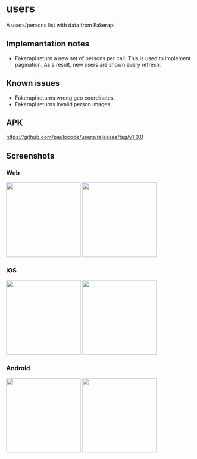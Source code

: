 # users

A users/persons list with data from Fakerapi

## Implementation notes
* Fakerapi return a new set of persons per call. This is used to implement pagination. As a result, new users are shown every refresh.

## Known issues
* Fakerapi returns wrong geo coordinates.
* Fakerapi returns invalid person images.

## APK
https://github.com/paulocode/users/releases/tag/v1.0.0

## Screenshots

### Web
<p float="left">
<img src="https://github.com/paulocode/users/assets/15702729/ea138759-4401-4ea2-bfdd-1e9f514c7a52" width=200/>
<img src="https://github.com/paulocode/users/assets/15702729/f5fb6a08-0fd4-43f9-8279-1a89ed639018" width=200/>

### iOS
<p float="left">
<img src="https://github.com/paulocode/users/assets/15702729/e0492673-dd4e-4412-a6c9-9439081277c8" width=200/>
<img src="https://github.com/paulocode/users/assets/15702729/4010e4b2-eabb-4b27-a664-d4cbf269e1fe" width=200/>

### Android
<p float="left">
<img src="https://github.com/paulocode/users/assets/15702729/860067a8-2896-4d26-9f63-a9811aecb40f" width=200/>
<img src="https://github.com/paulocode/users/assets/15702729/ce64479f-1de8-4b02-9162-c0b66b42ba19" width=200/>
</p>
